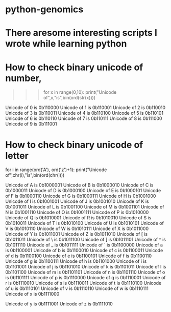 # python-genomics
# There aresome interesting scripts I wrote while learning python

# How to check binary unicode of number,
>>>for x in range(0,10):
	    print("Unicode of",x,"is",bin(ord(str(x))))
  
Unicode of 0 is 0b110000
Unicode of 1 is 0b110001
Unicode of 2 is 0b110010
Unicode of 3 is 0b110011
Unicode of 4 is 0b110100
Unicode of 5 is 0b110101
Unicode of 6 is 0b110110
Unicode of 7 is 0b110111
Unicode of 8 is 0b111000
Unicode of 9 is 0b111001

# How to check binary unicode of letter
for i in range(ord('A'), ord('z')+1):
	    print("Unicode of",chr(i),"is",bin(ord(chr(i)))

Unicode of A is 0b1000001
Unicode of B is 0b1000010
Unicode of C is 0b1000011
Unicode of D is 0b1000100
Unicode of E is 0b1000101
Unicode of F is 0b1000110
Unicode of G is 0b1000111
Unicode of H is 0b1001000
Unicode of I is 0b1001001
Unicode of J is 0b1001010
Unicode of K is 0b1001011
Unicode of L is 0b1001100
Unicode of M is 0b1001101
Unicode of N is 0b1001110
Unicode of O is 0b1001111
Unicode of P is 0b1010000
Unicode of Q is 0b1010001
Unicode of R is 0b1010010
Unicode of S is 0b1010011
Unicode of T is 0b1010100
Unicode of U is 0b1010101
Unicode of V is 0b1010110
Unicode of W is 0b1010111
Unicode of X is 0b1011000
Unicode of Y is 0b1011001
Unicode of Z is 0b1011010
Unicode of [ is 0b1011011
Unicode of \ is 0b1011100
Unicode of ] is 0b1011101
Unicode of ^ is 0b1011110
Unicode of _ is 0b1011111
Unicode of ` is 0b1100000
Unicode of a is 0b1100001
Unicode of b is 0b1100010
Unicode of c is 0b1100011
Unicode of d is 0b1100100
Unicode of e is 0b1100101
Unicode of f is 0b1100110
Unicode of g is 0b1100111
Unicode of h is 0b1101000
Unicode of i is 0b1101001
Unicode of j is 0b1101010
Unicode of k is 0b1101011
Unicode of l is 0b1101100
Unicode of m is 0b1101101
Unicode of n is 0b1101110
Unicode of o is 0b1101111
Unicode of p is 0b1110000
Unicode of q is 0b1110001
Unicode of r is 0b1110010
Unicode of s is 0b1110011
Unicode of t is 0b1110100
Unicode of u is 0b1110101
Unicode of v is 0b1110110
Unicode of w is 0b1110111
Unicode of x is 0b1111000

Unicode of y is 0b1111001
Unicode of z is 0b1111010
      
 
